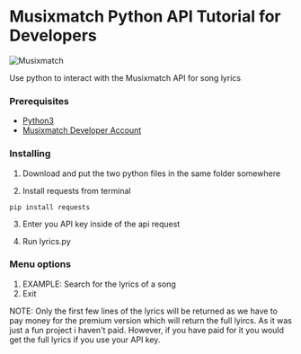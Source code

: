 # Musixmatch Python API Tutorial for Developers

![Musixmatch](https://about.musixmatch.com/images/share-image.png)

Use python to interact with the Musixmatch API for song lyrics

### Prerequisites

* [Python3](http://www.python.org/downloads)
* [Musixmatch Developer Account](https://developer.musixmatch.com/)

### Installing

1. Download and put the two python files in the same folder somewhere

2. Install requests from terminal

```
pip install requests
```

3. Enter you API key inside of the api request

4. Run lyrics.py

### Menu options

1. EXAMPLE: Search for the lyrics of a song
0. Exit

NOTE: Only the first few lines of the lyrics will be returned as we have to pay money for the premium version which will return the full lyircs. As it was just a fun project i haven't paid.
However, if you have paid for it you would get the full lyrics if you use your API key.